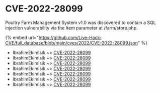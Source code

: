 # CVE-2022-28099

Poultry Farm Management System v1.0 was discovered to contain a SQL injection vulnerability via the Item parameter at /farm/store.php.

{% embed url="https://github.com/Live-Hack-CVE/full_database/blob/main/cves/2022/CVE-2022-28099.json" %}


* IbrahimEkimIsik ~> [CVE-2022-28099](https://www.alice-snow.ru/2022/database/cve-2022-28099/cve-2022-28099-ibrahimekimisik)
* IbrahimEkimIsik ~> [CVE-2022-28099](https://www.alice-snow.ru/2022/database/cve-2022-28099/cve-2022-28099-ibrahimekimisik)
* IbrahimEkimIsik ~> [CVE-2022-28099](https://www.alice-snow.ru/2022/database/cve-2022-28099/cve-2022-28099-ibrahimekimisik)
* IbrahimEkimIsik ~> [CVE-2022-28099](https://www.alice-snow.ru/2022/database/cve-2022-28099/cve-2022-28099-ibrahimekimisik)
* IbrahimEkimIsik ~> [CVE-2022-28099](https://www.alice-snow.ru/2022/database/cve-2022-28099/cve-2022-28099-ibrahimekimisik)
* IbrahimEkimIsik ~> [CVE-2022-28099](https://www.alice-snow.ru/2022/database/cve-2022-28099/cve-2022-28099-ibrahimekimisik)
* IbrahimEkimIsik ~> [CVE-2022-28099](https://www.alice-snow.ru/2022/database/cve-2022-28099/cve-2022-28099-ibrahimekimisik)